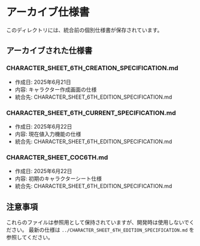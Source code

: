 # アーカイブ仕様書

このディレクトリには、統合前の個別仕様書が保存されています。

## アーカイブされた仕様書

### CHARACTER_SHEET_6TH_CREATION_SPECIFICATION.md
- 作成日: 2025年6月21日
- 内容: キャラクター作成画面の仕様
- 統合先: CHARACTER_SHEET_6TH_EDITION_SPECIFICATION.md

### CHARACTER_SHEET_6TH_CURRENT_SPECIFICATION.md
- 作成日: 2025年6月22日
- 内容: 現在値入力機能の仕様
- 統合先: CHARACTER_SHEET_6TH_EDITION_SPECIFICATION.md

### CHARACTER_SHEET_COC6TH.md
- 作成日: 2025年6月22日
- 内容: 初期のキャラクターシート仕様
- 統合先: CHARACTER_SHEET_6TH_EDITION_SPECIFICATION.md

## 注意事項

これらのファイルは参照用として保持されていますが、開発時は使用しないでください。
最新の仕様は `../CHARACTER_SHEET_6TH_EDITION_SPECIFICATION.md` を参照してください。
